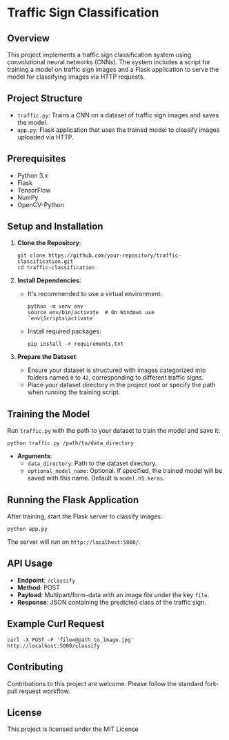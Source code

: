 # Traffic Sign Classification

## Overview
This project implements a traffic sign classification system using convolutional neural networks (CNNs). The system includes a script for training a model on traffic sign images and a Flask application to serve the model for classifying images via HTTP requests.

## Project Structure
- `traffic.py`: Trains a CNN on a dataset of traffic sign images and saves the model.
- `app.py`: Flask application that uses the trained model to classify images uploaded via HTTP.

## Prerequisites
- Python 3.x
- Flask
- TensorFlow
- NumPy
- OpenCV-Python

## Setup and Installation
1. **Clone the Repository**:
    ```
    git clone https://github.com/your-repository/traffic-classification.git
    cd traffic-classification
    ```

2. **Install Dependencies**:
    - It's recommended to use a virtual environment:
        ```
        python -m venv env
        source env/bin/activate  # On Windows use `env\Scripts\activate`
        ```
    - Install required packages:
        ```
        pip install -r requirements.txt
        ```

3. **Prepare the Dataset**:
    - Ensure your dataset is structured with images categorized into folders named `0` to `42`, corresponding to different traffic signs.
    - Place your dataset directory in the project root or specify the path when running the training script.

## Training the Model
Run `traffic.py` with the path to your dataset to train the model and save it:

```python traffic.py /path/to/data_directory```

- **Arguments**:
  - `data_directory`: Path to the dataset directory.
  - `optional_model_name`: Optional. If specified, the trained model will be saved with this name. Default is `model.h5.keras`.

## Running the Flask Application
After training, start the Flask server to classify images:

```python app.py```

The server will run on `http://localhost:5000/`.

## API Usage
- **Endpoint**: `/classify`
- **Method**: POST
- **Payload**: Multipart/form-data with an image file under the key `file`.
- **Response**: JSON containing the predicted class of the traffic sign.

## Example Curl Request
```curl -X POST -F 'file=@path_to_image.jpg' http://localhost:5000/classify```


## Contributing
Contributions to this project are welcome. Please follow the standard fork-pull request workflow.

## License
This project is licensed under the MIT License
